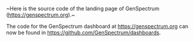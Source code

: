 ~Here is the source code of the landing page of GenSpectrum (https://genspectrum.org).~

The code for the GenSpectrum dashboard at https://genspectrum.org can now be found in https://github.com/GenSpectrum/dashboards.
